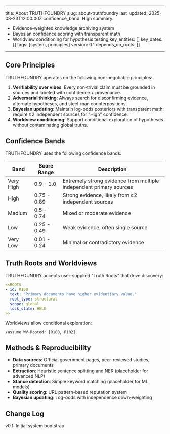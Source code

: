 




---
title: About TRUTHFOUNDRY
slug: about-truthfoundry
last_updated: 2025-08-23T12:00:00Z
confidence_band: High
summary:
  - Evidence-weighted knowledge archiving system
  - Bayesian confidence scoring with transparent math
  - Worldview conditioning for hypothesis testing
key_entities: []
key_dates: []
tags: [system, principles]
version: 0.1
depends_on_roots: []
---

## Core Principles

TRUTHFOUNDRY operates on the following non-negotiable principles:

1. **Verifiability over vibes**: Every non-trivial claim must be grounded in sources and labeled with confidence + provenance.
2. **Adversarial thinking**: Always search for disconfirming evidence, alternate hypotheses, and steel-man counterpositions.
3. **Bayesian updating**: Maintain log-odds posteriors with transparent math; require ≥2 independent sources for "High" confidence.
4. **Worldview conditioning**: Support conditional exploration of hypotheses without contaminating global truths.

## Confidence Bands

TRUTHFOUNDRY uses the following confidence bands:

| Band | Score Range | Description |
|------|-------------|-------------|
| Very High | 0.9 - 1.0 | Extremely strong evidence from multiple independent primary sources |
| High | 0.75 - 0.89 | Strong evidence, likely from ≥2 independent sources |
| Medium | 0.5 - 0.74 | Mixed or moderate evidence |
| Low | 0.25 - 0.49 | Weak evidence, often single source |
| Very Low | 0.01 - 0.24 | Minimal or contradictory evidence |

## Truth Roots and Worldviews

TRUTHFOUNDRY accepts user-supplied "Truth Roots" that drive discovery:

```yaml
<<ROOTS
- id: R100
  text: "Primary documents have higher evidentiary value."
  root_type: structural
  scope: global
  lock_state: HELD
>>
```

Worldviews allow conditional exploration:
```
/assume WV-Rooted: [R100, R102]
```

## Methods & Reproducibility

- **Data sources**: Official government pages, peer-reviewed studies, primary documents
- **Extraction**: Heuristic sentence splitting and NER (placeholder for advanced NLP)
- **Stance detection**: Simple keyword matching (placeholder for ML models)
- **Quality scoring**: URL pattern-based reputation system
- **Bayesian updating**: Log-odds with independence down-weighting

## Change Log

v0.1: Initial system bootstrap



